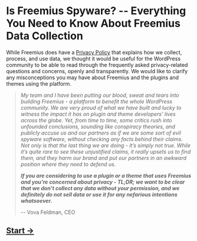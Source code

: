 # Is Freemius Spyware? -- Everything You Need to Know About Freemius Data Collection
While Freemius does have a [Privacy Policy](https://freemius.com/privacy/) that explains how we collect, process, and use data, we thought it would be useful for the WordPress community to be able to read through the frequently asked privacy-related questions and concerns, openly and transparently. We would like to clarify any misconceptions you may have about Freemius and the plugins and themes using the platform.

> _My team and I have been putting our blood, sweat and tears into building Freemius - a platform to benefit the whole WordPress community. We are very proud of what we have built and lucky to witness the impact it has on plugin and theme developers’ lives across the globe. Yet, from time to time, some critics rush into unfounded conclusions, sounding like conspiracy theories, and publicly accuse us and our partners as if we are some sort of evil spyware software, without checking any facts behind their claims. Not only is that the last thing we are doing - it’s simply not true. While it’s quite rare to see these unjustified claims, it really upsets us to find them, and they harm our brand and put our partners in an awkward position where they need to defend us._
> 
> ***If you are considering to use a plugin or a theme that uses Freemius and you’re concerned about privacy - TL;DR; we want to be clear that we don’t collect any data without your permission, and we definitely do not sell data or use it for any nefarious intentions whatsoever.***
> 
> -- Vova Feldman, CEO

## [Start →](faq-01.md)